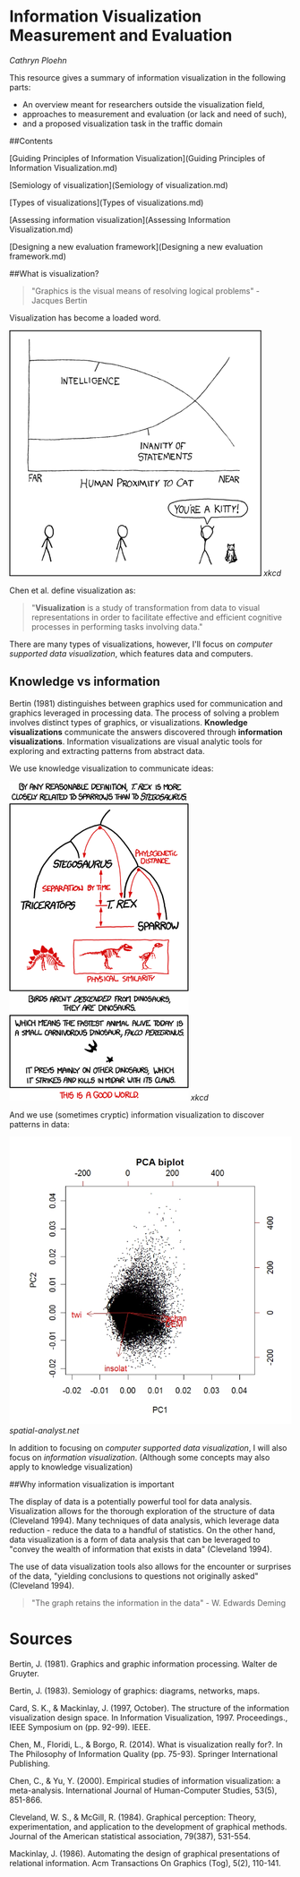 Information Visualization Measurement and Evaluation
=======

_Cathryn Ploehn_

This resource gives a summary of information visualization in the following parts: 

- An overview meant for researchers outside the visualization field, 
- approaches to measurement and evaluation (or lack and need of such), 
- and a proposed visualization task in the traffic domain

##Contents

[Guiding Principles of Information Visualization](Guiding Principles of Information Visualization.md)

[Semiology of visualization](Semiology of visualization.md)

[Types of visualizations](Types of visualizations.md)

[Assessing information visualization](Assessing Information Visualization.md)

[Designing a new evaluation framework](Designing a new evaluation framework.md)

##What is visualization?

> "Graphics is the visual means of resolving logical problems" - Jacques Bertin

Visualization has become a loaded word. 

![According to the graph, human statements become more inane depending on cat proximity](/images/cat_proximity.png) _xkcd_

Chen et al. define visualization as:

> "__Visualization__ is a study of transformation from data to visual representations in order to facilitate effective and efficient cognitive processes in performing tasks involving data."

There are many types of visualizations, however, I'll focus on _computer supported data visualization_, which features data and computers. 

## Knowledge vs information 

Bertin (1981) distinguishes between graphics used for communication and graphics leveraged in processing data. The process of solving a problem involves distinct types of graphics, or visualizations. __Knowledge visualizations__ communicate the answers discovered through __information visualizations__. Information visualizations are visual analytic tools for exploring and extracting patterns from abstract data. 

We use knowledge visualization to communicate ideas:

![t-rex is more closely related to sparrows than stegosaurus](/images/birds_and_dinosaurs.png) _xkcd_

And we use (sometimes cryptic) information visualization to discover patterns in data:

![PCA biplot](/images/Fig_PCA_biplot.jpg) _spatial-analyst.net_

In addition to focusing on _computer supported data visualization_, I will also focus on _information visualization_. (Although some concepts may also apply to knowledge visualization)

##Why information visualization is important

The display of data is a potentially powerful tool for data analysis. Visualization allows for the thorough exploration of the structure of data (Cleveland 1994). Many techniques of data analysis, which leverage data reduction - reduce the data to a handful of statistics. On the other hand, data visualization is a form of data analysis that can be leveraged to "convey the wealth of information that exists in data" (Cleveland 1994). 

The use of data visualization tools also allows for the encounter or surprises of the data, "yielding conclusions to questions not originally asked" (Cleveland 1994). 

> "The graph retains the information in the data" - W. Edwards Deming

# Sources

Bertin, J. (1981). Graphics and graphic information processing. Walter de Gruyter.

Bertin, J. (1983). Semiology of graphics: diagrams, networks, maps.

Card, S. K., & Mackinlay, J. (1997, October). The structure of the information visualization design space. In Information Visualization, 1997. Proceedings., IEEE Symposium on (pp. 92-99). IEEE.

Chen, M., Floridi, L., & Borgo, R. (2014). What is visualization really for?. In The Philosophy of Information Quality (pp. 75-93). Springer International Publishing.

Chen, C., & Yu, Y. (2000). Empirical studies of information visualization: a meta-analysis. International Journal of Human-Computer Studies, 53(5), 851-866.

Cleveland, W. S., & McGill, R. (1984). Graphical perception: Theory, experimentation, and application to the development of graphical methods. Journal of the American statistical association, 79(387), 531-554.

Mackinlay, J. (1986). Automating the design of graphical presentations of relational information. Acm Transactions On Graphics (Tog), 5(2), 110-141.


